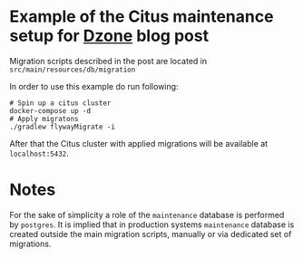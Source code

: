 # Example of the Citus maintenance setup for [Dzone](https://dzone.com/) blog post

Migration scripts described in the post are located in `src/main/resources/db/migration`

In order to use this example do run following:

```shell
# Spin up a citus cluster
docker-compose up -d
# Apply migratons
./gradlew flywayMigrate -i
```

After that the Citus cluster with applied migrations will be available at `localhost:5432`.

# Notes

For the sake of simplicity a role of the `maintenance` database is performed by `postgres`. It is implied
that in production systems `maintenance` database is created outside the main migration scripts, manually or via
dedicated set of migrations.